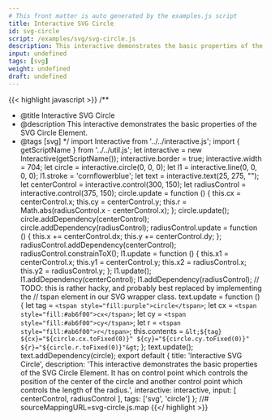 ```yaml
---
# This front matter is auto generated by the examples.js script
title: Interactive SVG Circle
id: svg-circle
script: /examples/svg/svg-circle.js
description: This interactive demonstrates the basic properties of the SVG Circle Element.
input: undefined
tags: [svg]
weight: undefined
draft: undefined
---
```


{{< highlight javascript >}}
/**
* @title Interactive SVG Circle
* @description This interactive demonstrates the basic properties of the SVG Circle Element.
* @tags [svg]
*/
import Interactive from '../../interactive.js';
import { getScriptName } from '../../util.js';
let interactive = new Interactive(getScriptName());
interactive.border = true;
interactive.width = 704;
let circle = interactive.circle(0, 0, 0);
let l1 = interactive.line(0, 0, 0, 0);
l1.stroke = 'cornflowerblue';
let text = interactive.text(25, 275, "");
let centerControl = interactive.control(300, 150);
let radiusControl = interactive.control(375, 150);
circle.update = function () {
    this.cx = centerControl.x;
    this.cy = centerControl.y;
    this.r = Math.abs(radiusControl.x - centerControl.x);
};
circle.update();
circle.addDependency(centerControl);
circle.addDependency(radiusControl);
radiusControl.update = function () {
    this.x += centerControl.dx;
    this.y += centerControl.dy;
};
radiusControl.addDependency(centerControl);
radiusControl.constrainToX();
l1.update = function () {
    this.x1 = centerControl.x;
    this.y1 = centerControl.y;
    this.x2 = radiusControl.x;
    this.y2 = radiusControl.y;
};
l1.update();
l1.addDependency(centerControl);
l1.addDependency(radiusControl);
// TODO: this is rather hacky, and probably best replaced by implementing the
// tspan element in our SVG wrapper class.
text.update = function () {
    let tag = `<tspan style="fill:purple">circle</tspan>`;
    let cx = `<tspan style="fill:#ab6f00">cx</tspan>`;
    let cy = `<tspan style="fill:#ab6f00">cy</tspan>`;
    let r = `<tspan style="fill:#ab6f00">r</tspan>`;
    this.contents = `&lt;${tag} ${cx}="${circle.cx.toFixed(0)}"
                              ${cy}="${circle.cy.toFixed(0)}"
                              ${r}="${circle.r.toFixed(0)}"&gt`;
};
text.update();
text.addDependency(circle);
export default {
    title: 'Interactive SVG Circle',
    description: 'This interactive demonstrates the basic properties of the SVG Circle Element. It has on control point which controls the position of the center of the circle and another control point which controls the length of the radius.',
    interactive: interactive,
    input: [
        centerControl,
        radiusControl
    ],
    tags: ['svg', 'circle']
};
//# sourceMappingURL=svg-circle.js.map
{{</ highlight >}}

